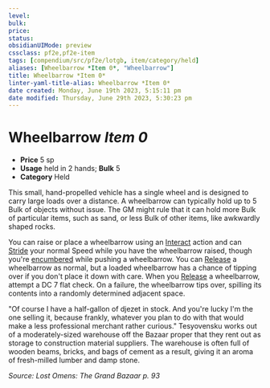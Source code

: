 ```yaml
---
level:
bulk:
price:
status:
obsidianUIMode: preview
cssclass: pf2e,pf2e-item
tags: [compendium/src/pf2e/lotgb, item/category/held]
aliases: [Wheelbarrow *Item 0*, "Wheelbarrow"]
title: Wheelbarrow *Item 0*
linter-yaml-title-alias: Wheelbarrow *Item 0*
date created: Monday, June 19th 2023, 5:15:11 pm
date modified: Thursday, June 29th 2023, 5:30:23 pm
---
```


# Wheelbarrow *Item 0*

- **Price** 5 sp
- **Usage** held in 2 hands; **Bulk** 5
- **Category** Held

This small, hand-propelled vehicle has a single wheel and is designed to carry large loads over a distance. A wheelbarrow can typically hold up to 5 Bulk of objects without issue. The GM might rule that it can hold more Bulk of particular items, such as sand, or less Bulk of other items, like awkwardly shaped rocks.

You can raise or place a wheelbarrow using an [Interact](rules/actions/interact.md) action and can [Stride](rules/actions/stride.md) your normal Speed while you have the wheelbarrow raised, though you're [encumbered](rules/conditions.md#Encumbered) while pushing a wheelbarrow. You can [Release](rules/actions/release.md) a wheelbarrow as normal, but a loaded wheelbarrow has a chance of tipping over if you don't place it down with care. When you [Release](rules/actions/release.md) a wheelbarrow, attempt a DC 7 flat check. On a failure, the wheelbarrow tips over, spilling its contents into a randomly determined adjacent space.

"Of course I have a half-gallon of djezet in stock. And you're lucky I'm the one selling it, because frankly, whatever you plan to do with that would make a less professional merchant rather curious." Tesyovensku works out of a moderately-sized warehouse off the Bazaar proper that they rent out as storage to construction material suppliers. The warehouse is often full of wooden beams, bricks, and bags of cement as a result, giving it an aroma of fresh-milled lumber and damp stone.

*Source: Lost Omens: The Grand Bazaar p. 93*
